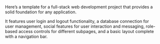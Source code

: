 Here’s a template for a full-stack web development project that provides a solid foundation for any application.

It features user login and logout functionality, a database connection for user management, social features for user interaction and messaging, role-based access controls for different subpages, and a basic layout complete with a navigation bar.